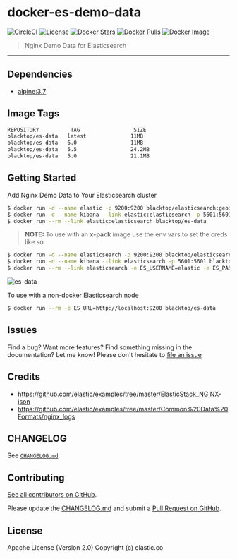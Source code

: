 # docker-es-demo-data

[![CircleCI](https://circleci.com/gh/blacktop/docker-es-demo-data.png?style=shield)](https://circleci.com/gh/blacktop/docker-es-demo-data) [![License](https://img.shields.io/badge/licence-Apache%202.0-blue.svg)](http://www.apache.org/licenses/LICENSE-2.0) [![Docker Stars](https://img.shields.io/docker/stars/blacktop/es-data.svg)](https://hub.docker.com/r/blacktop/es-data/) [![Docker Pulls](https://img.shields.io/docker/pulls/blacktop/es-data.svg)](https://hub.docker.com/r/blacktop/es-data/) [![Docker Image](https://img.shields.io/badge/docker%20image-61.9MB-blue.svg)](https://hub.docker.com/r/blacktop/es-data/)

> Nginx Demo Data for Elasticsearch

--------------------------------------------------------------------------------

## Dependencies

- [alpine:3.7](https://hub.docker.com/_/alpine/)

## Image Tags

```bash
REPOSITORY          TAG                 SIZE
blacktop/es-data   latest              11MB
blacktop/es-data   6.0                 11MB
blacktop/es-data   5.5                 24.2MB
blacktop/es-data   5.0                 21.1MB
```

## Getting Started

Add Nginx Demo Data to Your Elasticsearch cluster

```bash
$ docker run -d --name elastic -p 9200:9200 blacktop/elasticsearch:geoip
$ docker run -d --name kibana --link elastic:elasticsearch -p 5601:5601 blacktop/kibana
$ docker run --rm --link elastic:elasticsearch blacktop/es-data
```

> **NOTE:** To use with an **x-pack** image use the env vars to set the creds like so

```bash
$ docker run -d --name elasticsearch -p 9200:9200 blacktop/elasticsearch:x-pack
$ docker run -d --name kibana --link elasticsearch -p 5601:5601 blacktop/kibana:x-pack
$ docker run --rm --link elasticsearch -e ES_USERNAME=elastic -e ES_PASSWORD=changeme blacktop/es-data
```

![es-data](https://raw.githubusercontent.com/blacktop/docker-es-demo-data/master/add-data-dashboard.png)

To use with a non-docker Elasticsearch node

```bash
$ docker run --rm -e ES_URL=http://localhost:9200 blacktop/es-data
```

## Issues

Find a bug? Want more features? Find something missing in the documentation? Let me know! Please don't hesitate to [file an issue](https://github.com/blacktop/docker-es-demo-data/issues/new)

## Credits

- <https://github.com/elastic/examples/tree/master/ElasticStack_NGINX-json>
- <https://github.com/elastic/examples/tree/master/Common%20Data%20Formats/nginx_logs>

## CHANGELOG

See [`CHANGELOG.md`](https://github.com/blacktop/docker-es-demo-data/blob/master/CHANGELOG.md)

## Contributing

[See all contributors on GitHub](https://github.com/blacktop/docker-es-demo-data/graphs/contributors).

Please update the [CHANGELOG.md](https://github.com/blacktop/docker-es-demo-data/blob/master/CHANGELOG.md) and submit a [Pull Request on GitHub](https://help.github.com/articles/using-pull-requests/).

## License

Apache License (Version 2.0) Copyright (c) elastic.co
